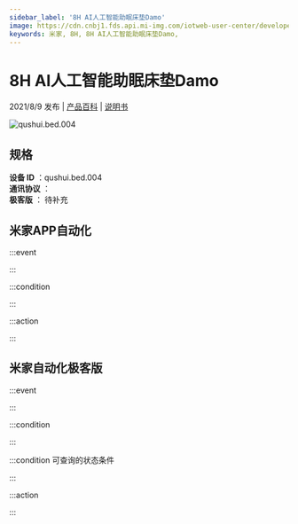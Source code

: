 ```yaml
---
sidebar_label: '8H AI人工智能助眠床垫Damo'
image: https://cdn.cnbj1.fds.api.mi-img.com/iotweb-user-center/developer_1679071742683geHjxCuL.png?GalaxyAccessKeyId=AKVGLQWBOVIRQ3XLEW&Expires=9223372036854775807&Signature=nXpwuUKqsTtAkqwS4EvAcS7/Yu8=
keywords: 米家, 8H, 8H AI人工智能助眠床垫Damo, 
---
```

# 8H AI人工智能助眠床垫Damo

2021/8/9 发布 | [产品百科](https://home.mi.com/webapp/content/baike/product/index.html?model=qushui.bed.004/) | [说明书](https://home.mi.com/views/introduction.html?model=qushui.bed.004&region=cn)

![qushui.bed.004](https://cdn.cnbj1.fds.api.mi-img.com/iotweb-user-center/developer_1679071742683geHjxCuL.png?GalaxyAccessKeyId=AKVGLQWBOVIRQ3XLEW&Expires=9223372036854775807&Signature=nXpwuUKqsTtAkqwS4EvAcS7/Yu8=)

## 规格  
> 
**设备 ID** ：qushui.bed.004  
**通讯协议** ：  
**极客版**  ： 待补充 


## 米家APP自动化  

:::event  

:::

:::condition  

:::

:::action   

:::

## 米家自动化极客版  

:::event  

:::

:::condition  

:::

:::condition 可查询的状态条件  

:::

:::action  

:::

        
